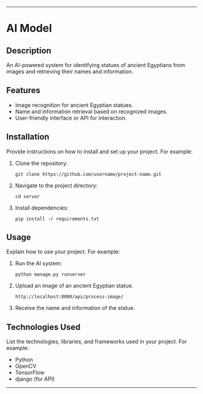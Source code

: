
---

# AI Model 

## Description
An AI-powered system for identifying statues of ancient Egyptians from images and retrieving their names and information.

## Features
  - Image recognition for ancient Egyptian statues.
  - Name and information retrieval based on recognized images.
  - User-friendly interface or API for interaction.

## Installation
Provide instructions on how to install and set up your project. For example:
1. Clone the repository:
   ```
   git clone https://github.com/username/project-name.git
   ```
2. Navigate to the project directory:
   ```
   cd server
   ```
3. Install dependencies:
   ```
   pip install -r requirements.txt
   ```

## Usage
Explain how to use your project. For example:
1. Run the AI system:
   ```
   python manage.py runserver 
   ```
2. Upload an image of an ancient Egyptian statue.
   ```
   http://localhost:8000/api/process-image/
   ```
4. Receive the name and information of the statue.



## Technologies Used
List the technologies, libraries, and frameworks used in your project. For example:
- Python
- OpenCV
- TensorFlow
- django (for API)

---
